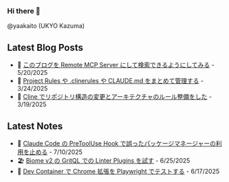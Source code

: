 ### Hi there 👋

@yaakaito (UKYO Kazuma)


## Latest Blog Posts

- 🦋 [このブログを Remote MCP Server にして検索できるようにしてみる](https://yaakai.to/blog/2025/blog-remote-mcp-server) - 5/20/2025
- 🐠 [Project Rules や .clinerules や CLAUDE.md をまとめて管理する](https://yaakai.to/blog/2025/rule-files-unified-management) - 3/24/2025
- 🪼 [Cline でリポジトリ構造の変更とアーキテクチャのルール整備をした](https://yaakai.to/blog/2025/cline-repository-refactoring) - 3/19/2025

## Latest Notes

- 🚨 [Claude Code の PreToolUse Hook で誤ったパッケージマネージャーの利用を止める](https://yaakai.to/note/87) - 7/10/2025
- 🏖️ [Biome v2 の GritQL での Linter Plugins を試す](https://yaakai.to/note/86) - 6/25/2025
- 🐋 [Dev Container で Chrome 拡張を Playwright でテストする](https://yaakai.to/note/85) - 6/17/2025

<!--
**yaakaito/yaakaito** is a ✨ _special_ ✨ repository because its `README.md` (this file) appears on your GitHub profile.
-->
